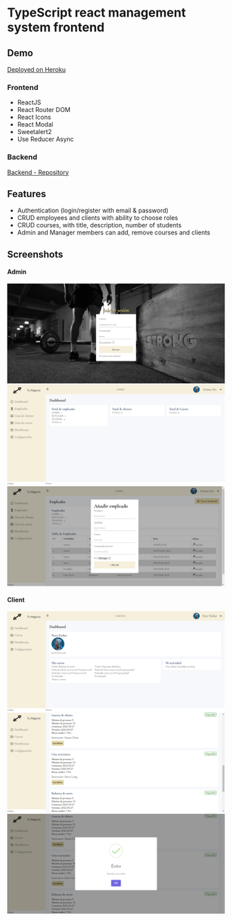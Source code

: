 # TypeScript react management system frontend

## Demo

[Deployed on Heroku](https://posgress-jarh.herokuapp.com/)

### Frontend

- ReactJS
- React Router DOM
- React Icons
- React Modal
- Sweetalert2
- Use Reducer Async

### Backend

[Backend - Repository](https://github.com/josearcani/ts-node-postgres)

## Features

- Authentication (login/register with email & password)
- CRUD employees and clients with ability to choose roles
- CRUD courses, with title, description, number of students
- Admin and Manager members can add, remove courses and clients

## Screenshots

#### Admin

![Admin-1](https://raw.githubusercontent.com/josearcani/ts-node-postgres/main/screenshots/admin1.png)
![Admin-2](https://raw.githubusercontent.com/josearcani/ts-node-postgres/main/screenshots/admin2.png)
![Admin-3](https://raw.githubusercontent.com/josearcani/ts-node-postgres/main/screenshots/admin3.png)

#### Client

![Client-1](https://raw.githubusercontent.com/josearcani/ts-node-postgres/main/screenshots/client1.png)
![Client-2](https://raw.githubusercontent.com/josearcani/ts-node-postgres/main/screenshots/client2.png)
![Client-3](https://raw.githubusercontent.com/josearcani/ts-node-postgres/main/screenshots/client3.png)

<!-- ## How to use

Install all dependencies
```
> npm install
```
Compile TypeScript to JavaScript
```
> tsc
```
Run app.js from /dist directory
```
> node ./dist/app.js
```

## Scripts

```json
"scrits" {
  "make-model" // creates files to migrate
  "make-seed" // creates a seed
  "migrate" // migrates tables defined in /migrations directory
  "seed" // inserts data
  "down" // takes down every table created with migration
}
```

## Setup TypeScript project

Install:

`npm i -g typescript`
`npm i typescript --save-dev`

`npm init -y`

`tsc --init` // creates tsconfig.json

```js
tsconfig.json
{
  "compilerOptions": {
    "target": "es6",
    "outDir": "./dist"
    "strict": true,
    "esModuleInterop": true,
    "sourceMap": true, //helps to debug
    "moduleResolution": "node",
  }
}
```

`tsc` // reads tsconfig.js and creates ./dist/app.js ready to use node
`node dist/app`

## tslint

`npm install tslint --save-dev`

find `node_modules/.bin/tslint`

`./node_modules/.bin/tslint --init` // to config tslint.json

tslint.json

```js
{
    "defaultSeverity": "error",
    "extends": [
        "tslint:recommended"
    ],
    "jsRules": {},
    "rules": {
        "no-console": false // not show error
    },
    "rulesDirectory": []
}
```

## run ts

`tsc --watch`
`nodemon dist/app.js`


# Heroku deploy


package.json
```json
  "make-seed": "npx sequelize-cli seed:generate --name demo-user",
  "migrate": "npx sequelize-cli db:migrate --env production",
  "seed": "npx sequelize-cli db:seed:all",
  "down": "npx sequelize-cli db:migrate:undo",
  "tsc": "tsc",
  "postinstall": "npm run tsc",
  "start": "node ./dist/app.js"
```
## "tsc"
Install TypeScript on heroku (automatic)
```
"tsc": "tsc"
```
## "postinstall"
Compiles TS code into JS into `./dist` directory (automatic)
```
"postinstall": "npm run tsc"
```

## Procfile
release runs migrations (automatic)

```
release: npx sequelize-cli db:migrate
worker: node dist/app.js
```

## Another way
One can run migrations from the console
```bash
git push heroku deploy:main

heroku run npm run migrate
heroku run npm run seed
``` -->